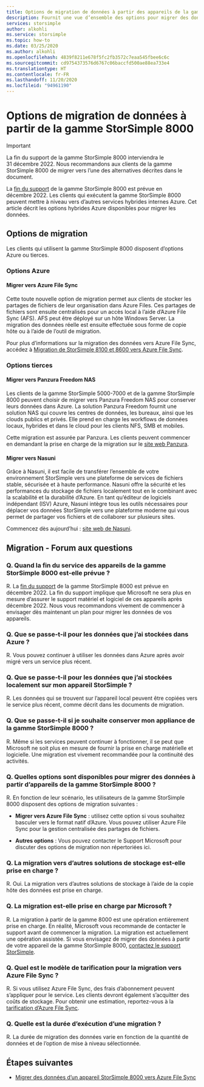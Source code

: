 ```yaml
---
title: Options de migration de données à partir des appareils de la gamme StorSimple 8000
description: Fournit une vue d’ensemble des options pour migrer des données de la gamme StorSimple 8000.
services: storsimple
author: alkohli
ms.service: storsimple
ms.topic: how-to
ms.date: 03/25/2020
ms.author: alkohli
ms.openlocfilehash: 4839f8211e678f5fc2fb3572c7eaa545fbee6c6c
ms.sourcegitcommit: cd9754373576d6767c06baccfd500ae88ea733e4
ms.translationtype: HT
ms.contentlocale: fr-FR
ms.lasthandoff: 11/20/2020
ms.locfileid: "94961190"
---
```

# <a name="options-to-migrate-data-from-storsimple-8000-series"></a>Options de migration de données à partir de la gamme StorSimple 8000

> [!IMPORTANT]
> La fin du support de la gamme StorSimple 8000 interviendra le 31 décembre 2022. Nous recommandons aux clients de la gamme StorSimple 8000 de migrer vers l’une des alternatives décrites dans le document.

La [fin du support](https://support.microsoft.com/lifecycle/search?alpha=Azure%20StorSimple%208000%20Series) de la gamme StorSimple 8000 est prévue en décembre 2022. Les clients qui exécutent la gamme StorSimple 8000 peuvent mettre à niveau vers d’autres services hybrides internes Azure. Cet article décrit les options hybrides Azure disponibles pour migrer les données.

## <a name="migration-options"></a>Options de migration

Les clients qui utilisent la gamme StorSimple 8000 disposent d’options Azure ou tierces.

### <a name="azure-options"></a>Options Azure

#### <a name="migrate-to-azure-file-sync"></a>Migrer vers Azure File Sync

Cette toute nouvelle option de migration permet aux clients de stocker les partages de fichiers de leur organisation dans Azure Files. Ces partages de fichiers sont ensuite centralisés pour un accès local à l’aide d’Azure File Sync (AFS). AFS peut être déployé sur un hôte Windows Server. La migration des données réelle est ensuite effectuée sous forme de copie hôte ou à l’aide de l’outil de migration.

Pour plus d’informations sur la migration des données vers Azure File Sync, accédez à [Migration de StorSimple 8100 et 8600 vers Azure File Sync](../storage/files/storage-files-migration-storsimple-8000.md).

### <a name="third-party-options"></a>Options tierces

#### <a name="migrate-to-panzura-freedom-nas"></a>Migrer vers Panzura Freedom NAS

Les clients de la gamme StorSimple 5000-7000 et de la gamme StorSimple 8000 peuvent choisir de migrer vers Panzura Freedom NAS pour conserver leurs données dans Azure. La solution Panzura Freedom fournit une solution NAS qui couvre les centres de données, les bureaux, ainsi que les clouds publics et privés. Elle prend en charge les workflows de données locaux, hybrides et dans le cloud pour les clients NFS, SMB et mobiles.

Cette migration est assurée par Panzura. Les clients peuvent commencer en demandant la prise en charge de la migration sur le [site web Panzura](https://panzura.com/migrate-storsimple-panzura/).

#### <a name="migrate-to-nasuni"></a>Migrer vers Nasuni

Grâce à Nasuni, il est facile de transférer l’ensemble de votre environnement StorSimple vers une plateforme de services de fichiers stable, sécurisée et à haute performance. Nasuni offre la sécurité et les performances du stockage de fichiers localement tout en le combinant avec la scalabilité et la durabilité d’Azure.  En tant qu’éditeur de logiciels indépendant (ISV) Azure, Nasuni intègre tous les outils nécessaires pour déplacer vos données StorSimple vers une plateforme moderne qui vous permet de partager vos fichiers et de collaborer sur plusieurs sites.

Commencez dès aujourd’hui : [site web de Nasuni](https://info.nasuni.com/storsimple8000-webinar).

<!-- 04/09/2020 v-grpr (priestlg) - As per request, commenting out this section because the information that will go into this section is forthcoming
#### Migrate to Cohesity

Cohesity enables you to migrate data from your current StorSimple 5000–7000 to the Cohesity Data Platform on Azure. The Cohesity Data Platform is a software-defined web-scale solution that consolidates files, backups, objects, and VMs onto a single cloud-native solution. After migration to the Data Platform, you can manage, protect, and provision data and apps from cloud to core through a single pane of glass. With Cohesity, start with as few as three nodes. 

Learn more on [migration to the Cohesity Data Platform](https://info.cohesity.com/migrate-from-storsimple-to-cohesity.html).

#### Migrate to Nasuni

Nasuni makes it easy for StorSimple 5000-7000 customers to migrate and keep their data in Azure.  Nasuni is a leading Azure-based NAS storage solution, giving customers the performance and security they expect from on-prem solutions, with cloud economics and scale.  In addition to high performance file storage, Nasuni and Azure handle backup and DR, while allowing you to share and collaborate on your data around the globe with centralized file storage management. 

Nasuni has the experience to make your migration easy – get started today: https://info.nasuni.com/nasuni-storsimple-migration

#### Migrate to Talon FAST

Talon makes it easy for StorSimple 5000-7000 customers to continue to leverage the benefits they valued so much in the StorSimple platform (small on-site footprint backed by unlimited cloud resources) with even greater function.  With the Talon FAST solution, customers can migrate and keep their data in Azure, while now having an even smaller software-only onsite footprint and adding benefits such as global file locking, global namespace, and multi-site collaboration.  Talon is a leading Azure ecosystem solution, working with global customers to migrate their on-premises file server workloads into a consolidated, Azure-based footprint without compromising user workflow or experience.  

Learn more about how to evolve to a cloud-consolidated enterprise at https://www.talonstorage.com/alliances/microsoft-storsimple.
-->

## <a name="migration---frequently-asked-questions"></a>Migration - Forum aux questions

### <a name="q-when-do-the-storsimple-8000-series-devices-reach-end-of-service"></a>Q. Quand la fin du service des appareils de la gamme StorSimple 8000 est-elle prévue ?

R. La [fin du support](https://support.microsoft.com/[lifecycle/search?alpha=Azure%20StorSimple%208000%20Series) de la gamme StorSimple 8000 est prévue en décembre 2022. La fin du support implique que Microsoft ne sera plus en mesure d’assurer le support matériel et logiciel de ces appareils après décembre 2022. Nous vous recommandons vivement de commencer à envisager dès maintenant un plan pour migrer les données de vos appareils.

### <a name="q-what-happens-to-the-data-i-have-stored-in-azure"></a>Q. Que se passe-t-il pour les données que j’ai stockées dans Azure ?  

R. Vous pouvez continuer à utiliser les données dans Azure après avoir migré vers un service plus récent.

### <a name="q-what-happens-to-the-data-i-have-stored-locally-on-my-storsimple-device"></a>Q. Que se passe-t-il pour les données que j’ai stockées localement sur mon appareil StorSimple ?

R. Les données qui se trouvent sur l’appareil local peuvent être copiées vers le service plus récent, comme décrit dans les documents de migration.

### <a name="q-what-happens-if-i-want-to-keep-my-storsimple-8000-series-appliance"></a>Q. Que se passe-t-il si je souhaite conserver mon appliance de la gamme StorSimple 8000 ?

R. Même si les services peuvent continuer à fonctionner, il se peut que Microsoft ne soit plus en mesure de fournir la prise en charge matérielle et logicielle. Une migration est vivement recommandée pour la continuité des activités.

### <a name="q-what-options-are-available-to-migrate-data-from-storsimple-8000-series-devices"></a>Q. Quelles options sont disponibles pour migrer des données à partir d’appareils de la gamme StorSimple 8000 ?

R. En fonction de leur scénario, les utilisateurs de la gamme StorSimple 8000 disposent des options de migration suivantes :

* **Migrer vers Azure File Sync** : utilisez cette option si vous souhaitez basculer vers le format natif d’Azure. Vous pouvez utiliser Azure File Sync pour la gestion centralisée des partages de fichiers.

* **Autres options** : Vous pouvez contacter le Support Microsoft pour discuter des options de migration non répertoriées ici.

### <a name="q-is-migration-to-other-storage-solutions-supported"></a>Q. La migration vers d’autres solutions de stockage est-elle prise en charge ?

R. Oui. La migration vers d’autres solutions de stockage à l’aide de la copie hôte des données est prise en charge.

### <a name="q-is-migration-supported-by-microsoft"></a>Q. La migration est-elle prise en charge par Microsoft ?

R. La migration à partir de la gamme 8000 est une opération entièrement prise en charge. En réalité, Microsoft vous recommande de contacter le support avant de commencer la migration. La migration est actuellement une opération assistée. Si vous envisagez de migrer des données à partir de votre appareil de la gamme StorSimple 8000, [contactez le support StorSimple](mailto:storsimp@microsoft.com).

### <a name="q-what-is-the-pricing-model-for-migration-to-azure-file-sync"></a>Q. Quel est le modèle de tarification pour la migration vers Azure File Sync ?

R. Si vous utilisez Azure File Sync, des frais d’abonnement peuvent s’appliquer pour le service. Les clients devront également s’acquitter des coûts de stockage. Pour obtenir une estimation, reportez-vous à la [tarification d’Azure File Sync]( https://azure.microsoft.com/pricing/details/storage/files/).

### <a name="q-how-long-does-it-take-to-complete-a-migration"></a>Q. Quelle est la durée d’exécution d’une migration ?

R. La durée de migration des données varie en fonction de la quantité de données et de l’option de mise à niveau sélectionnée.

## <a name="next-steps"></a>Étapes suivantes

* [Migrer des données d’un appareil StorSimple 8000 vers Azure File Sync](../storage/files/storage-files-migration-storsimple-8000.md)